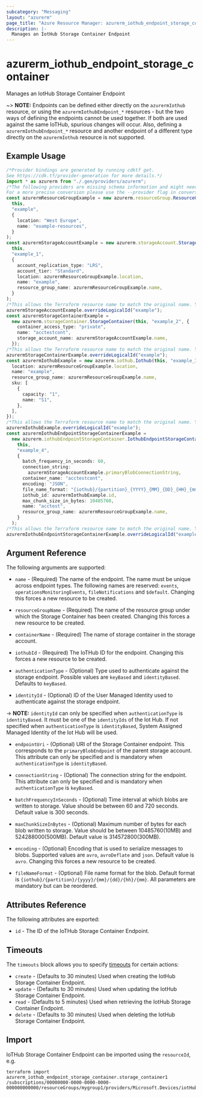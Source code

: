 ```yaml
---
subcategory: "Messaging"
layout: "azurerm"
page_title: "Azure Resource Manager: azurerm_iothub_endpoint_storage_container"
description: |-
  Manages an IotHub Storage Container Endpoint
---
```


# azurerm\_iothub\_endpoint\_storage\_container

Manages an IotHub Storage Container Endpoint

\~> **NOTE:** Endpoints can be defined either directly on the `azurermIothub` resource, or using the `azurermIothubEndpoint_*` resources - but the two ways of defining the endpoints cannot be used together. If both are used against the same IoTHub, spurious changes will occur. Also, defining a `azurermIothubEndpoint_*` resource and another endpoint of a different type directly on the `azurermIothub` resource is not supported.

## Example Usage

```typescript
/*Provider bindings are generated by running cdktf get.
See https://cdk.tf/provider-generation for more details.*/
import * as azurerm from "./.gen/providers/azurerm";
/*The following providers are missing schema information and might need manual adjustments to synthesize correctly: azurerm.
For a more precise conversion please use the --provider flag in convert.*/
const azurermResourceGroupExample = new azurerm.resourceGroup.ResourceGroup(
  this,
  "example",
  {
    location: "West Europe",
    name: "example-resources",
  }
);
const azurermStorageAccountExample = new azurerm.storageAccount.StorageAccount(
  this,
  "example_1",
  {
    account_replication_type: "LRS",
    account_tier: "Standard",
    location: azurermResourceGroupExample.location,
    name: "example",
    resource_group_name: azurermResourceGroupExample.name,
  }
);
/*This allows the Terraform resource name to match the original name. You can remove the call if you don't need them to match.*/
azurermStorageAccountExample.overrideLogicalId("example");
const azurermStorageContainerExample =
  new azurerm.storageContainer.StorageContainer(this, "example_2", {
    container_access_type: "private",
    name: "acctestcont",
    storage_account_name: azurermStorageAccountExample.name,
  });
/*This allows the Terraform resource name to match the original name. You can remove the call if you don't need them to match.*/
azurermStorageContainerExample.overrideLogicalId("example");
const azurermIothubExample = new azurerm.iothub.Iothub(this, "example_3", {
  location: azurermResourceGroupExample.location,
  name: "example",
  resource_group_name: azurermResourceGroupExample.name,
  sku: [
    {
      capacity: "1",
      name: "S1",
    },
  ],
});
/*This allows the Terraform resource name to match the original name. You can remove the call if you don't need them to match.*/
azurermIothubExample.overrideLogicalId("example");
const azurermIothubEndpointStorageContainerExample =
  new azurerm.iothubEndpointStorageContainer.IothubEndpointStorageContainer(
    this,
    "example_4",
    {
      batch_frequency_in_seconds: 60,
      connection_string:
        azurermStorageAccountExample.primaryBlobConnectionString,
      container_name: "acctestcont",
      encoding: "JSON",
      file_name_format: "{iothub}/{partition}_{YYYY}_{MM}_{DD}_{HH}_{mm}",
      iothub_id: azurermIothubExample.id,
      max_chunk_size_in_bytes: 10485760,
      name: "acctest",
      resource_group_name: azurermResourceGroupExample.name,
    }
  );
/*This allows the Terraform resource name to match the original name. You can remove the call if you don't need them to match.*/
azurermIothubEndpointStorageContainerExample.overrideLogicalId("example");

```

## Argument Reference

The following arguments are supported:

*   `name` - (Required) The name of the endpoint. The name must be unique across endpoint types. The following names are reserved: `events`, `operationsMonitoringEvents`, `fileNotifications` and `$default`. Changing this forces a new resource to be created.

*   `resourceGroupName` - (Required) The name of the resource group under which the Storage Container has been created. Changing this forces a new resource to be created.

*   `containerName` - (Required) The name of storage container in the storage account.

*   `iothubId` - (Required) The IoTHub ID for the endpoint. Changing this forces a new resource to be created.

*   `authenticationType` - (Optional) Type used to authenticate against the storage endpoint. Possible values are `keyBased` and `identityBased`. Defaults to `keyBased`.

*   `identityId` - (Optional) ID of the User Managed Identity used to authenticate against the storage endpoint.

\-> **NOTE:** `identityId` can only be specified when `authenticationType` is `identityBased`. It must be one of the `identityIds` of the Iot Hub. If not specified when `authenticationType` is `identityBased`, System Assigned Managed Identity of the Iot Hub will be used.

*   `endpointUri` - (Optional) URI of the Storage Container endpoint. This corresponds to the `primaryBlobEndpoint` of the parent storage account. This attribute can only be specified and is mandatory when `authenticationType` is `identityBased`.

*   `connectionString` - (Optional) The connection string for the endpoint. This attribute can only be specified and is mandatory when `authenticationType` is `keyBased`.

*   `batchFrequencyInSeconds` - (Optional) Time interval at which blobs are written to storage. Value should be between 60 and 720 seconds. Default value is 300 seconds.

*   `maxChunkSizeInBytes` - (Optional) Maximum number of bytes for each blob written to storage. Value should be between 10485760(10MB) and 524288000(500MB). Default value is 314572800(300MB).

*   `encoding` - (Optional) Encoding that is used to serialize messages to blobs. Supported values are `avro`, `avroDeflate` and `json`. Default value is `avro`. Changing this forces a new resource to be created.

*   `fileNameFormat` - (Optional) File name format for the blob. Default format is `{iothub}/{partition}/{yyyy}/{mm}/{dd}/{hh}/{mm}`. All parameters are mandatory but can be reordered.

## Attributes Reference

The following attributes are exported:

* `id` - The ID of the IoTHub Storage Container Endpoint.

## Timeouts

The `timeouts` block allows you to specify [timeouts](https://www.terraform.io/language/resources/syntax#operation-timeouts) for certain actions:

* `create` - (Defaults to 30 minutes) Used when creating the IotHub Storage Container Endpoint.
* `update` - (Defaults to 30 minutes) Used when updating the IotHub Storage Container Endpoint.
* `read` - (Defaults to 5 minutes) Used when retrieving the IotHub Storage Container Endpoint.
* `delete` - (Defaults to 30 minutes) Used when deleting the IotHub Storage Container Endpoint.

## Import

IoTHub Storage Container Endpoint can be imported using the `resourceId`, e.g.

```shell
terraform import azurerm_iothub_endpoint_storage_container.storage_container1 /subscriptions/00000000-0000-0000-0000-000000000000/resourceGroups/mygroup1/providers/Microsoft.Devices/iotHubs/hub1/endpoints/storage_container_endpoint1
```
